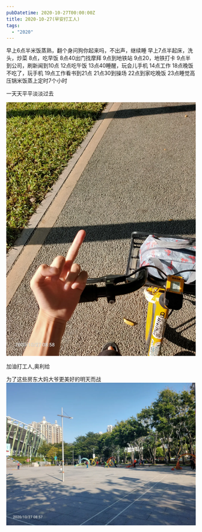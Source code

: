 ```yaml
---
pubDatetime: 2020-10-27T00:00:00Z
title: 2020-10-27(早安打工人)
tags:
  - "2020"
---
```


早上6点半米饭蒸熟，翻个身问狗你起来吗，不出声，继续睡
早上7点半起床，洗头，炒菜
8点，吃早饭
8点40出门找摩拜
9点到地铁站
9点20，地铁打卡
9点半到公司，刷新闻到10点
12点吃午饭
13点40睡醒，玩会儿手机
14点工作
18点晚饭不吃了，玩手机
19点工作看书到21点
21点30到操场
22点到家吃晚饭
23点睡觉高压锅米饭蒸上定时7个小时


一天天平平淡淡过去

![](../../img/6904315-18cfea47790f056c.jpg)

加油打工人,奥利给

为了这些房东大妈大爷更美好的明天而战
![](../../img/6904315-688ec37daed206d5.jpg)

